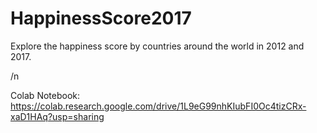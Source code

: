 # HappinessScore2017

Explore the happiness score by countries around the world in 2012 and 2017.

/n

Colab Notebook: https://colab.research.google.com/drive/1L9eG99nhKIubFI0Oc4tizCRx-xaD1HAq?usp=sharing 
